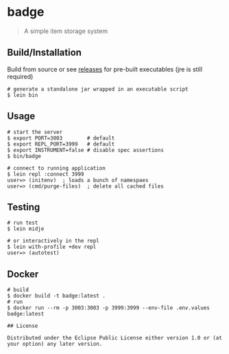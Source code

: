 # badge

> A simple item storage system

## Build/Installation

Build from source or see [releases](https://github.com/jaemk/badge/releases)
for pre-built executables (jre is still required)

```
# generate a standalone jar wrapped in an executable script
$ lein bin
```

## Usage

```
# start the server
$ export PORT=3003        # default
$ export REPL_PORT=3999   # default
$ export INSTRUMENT=false # disable spec assertions
$ bin/badge

# connect to running application
$ lein repl :connect 3999
user=> (initenv)  ; loads a bunch of namespaes
user=> (cmd/purge-files)  ; delete all cached files
```

## Testing

```
# run test
$ lein midje

# or interactively in the repl
$ lein with-profile +dev repl
user=> (autotest)
```

## Docker

```
# build
$ docker build -t badge:latest .
# run
$ docker run --rm -p 3003:3003 -p 3999:3999 --env-file .env.values badge:latest

## License

Distributed under the Eclipse Public License either version 1.0 or (at
your option) any later version.
